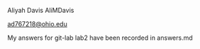 Aliyah Davis
AliMDavis

ad767218@ohio.edu

My answers for git-lab lab2 have been recorded in answers.md
